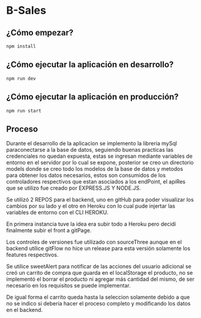 #  B-Sales

## ¿Cómo empezar?
```
npm install
```
## ¿Cómo ejecutar la aplicación en desarrollo?
```
npm run dev
```
## ¿Cómo ejecutar la aplicación en producción?
```
npm run start
```

## Proceso

 Durante el desarrollo de la aplicacion se implemento la libreria mySql paraconectarse a la base de datos, seguiendo buenas practicas las credenciales no quedan expuesta, estas se ingresan mediante variables de entorno en el servidor por lo cual se expone, posterior se creo un directorio models donde se creo todo los modelos de la base de datos y metodos para obtener los datos necesarios, estos son consumidos de los controladores respectivos que estan asociados a los endPoint, el apiRes que se utilizo fue creado por EXPRESS.JS Y NODE.JS.
 
 Se utilizó 2 REPOS para el backend, uno en gitHub para poder visualizar los cambios por su lado y el otro en Heroku con lo cual pude injertar las variables de entorno con el CLI HEROKU.
 
 En primera instancia tuve la idea era subir todo a Heroku pero decidí finalmente subir el front a gitPage.
 
 Los controles de versiones fue utilizado con sourceThree aunque en el backend utilice gitFlow no hice un release para esta versión solamente los features respectivos.

 Se utilice sweetAlert para notificar de las acciones del usuario adicional se creó un carrito de compra que guarda en el localStorage el producto, no se implementó el borrar el producto ni agregar más cantidad del mismo, de ser necesario en los requisitos se puede implementar.
 
 De igual forma el carrito queda hasta la seleccion solamente debido a que no se indico si deberia hacer el proceso completo y modificando los datos en el backend.


